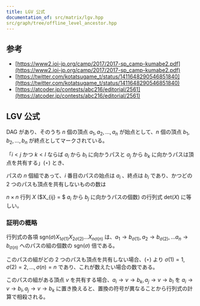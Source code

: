 ```yaml
---
title: LGV 公式
documentation_of: src/matrix/lgv.hpp
src/graph/tree/offline_level_ancestor.hpp
---
```


## 参考
- [https://www2.ioi-jp.org/camp/2017/2017-sp_camp-kumabe2.pdf](https://www2.ioi-jp.org/camp/2017/2017-sp_camp-kumabe2.pdf)
- [https://twitter.com/kotatsugame_t/status/1411648290546851840](https://twitter.com/kotatsugame_t/status/1411648290546851840)
- [https://atcoder.jp/contests/abc216/editorial/2561](https://atcoder.jp/contests/abc216/editorial/2561)


## LGV 公式
DAG があり、そのうち $n$ 個の頂点 $a_1, a_2, \dots, a_n$ が始点として、$n$ 個の頂点 $b_1, b_2, \dots, b_n$ が終点としてマークされている。

「$i < j$ かつ $k < l$ ならば $a_i$ から $b_l$ に向かうパスと $a_j$ から $b_k$ に向かうパスは頂点を共有する」($\star$) とき、

パスの $n$ 個組であって、$i$ 番目のパスの始点は $a_i$ 、終点は $b_i$ であり、かつどの $2$ つのパスも頂点を共有しないものの数は

$n \times n$ 行列 $X$ ($X_{ij} = $ $a_i$ から $b_j$ に向かうパスの個数) の行列式 $\mathrm{det}(X)$ に等しい。

### 証明の概略
行列式の各項 $\mathrm{sgn} (\sigma) X_{1 \sigma(1)} X_{2 \sigma(2)} \dots X_{n \sigma(n)}$ は、$a_1 \to b_{\sigma(1)}, a_2 \to b_{\sigma(2)}, \dots a_n \to b_{\sigma(n)}$ へのパスの組の個数の $\mathrm{sgn} (\sigma)$ 倍である。

このパスの組がどの $2$ つのパスも頂点を共有しない場合、($\star$) より $\sigma(1) = 1, \sigma(2) = 2, \dots, \sigma(n) = n$ であり、これが数えたい場合の数である。

このパスの組がある頂点 $v$ を共有する場合、$a_i \to v \to b_k, a_j \to v \to b_l$ を $a_i \to v \to b_l, a_j \to v \to b_k$ に置き換えると、置換の符号が異なることから行列式の計算で相殺される。
